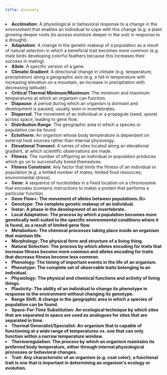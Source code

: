 ```yaml
---
title: glossary
---
```


<li><b>Acclimation</b>: A physiological or behavioral response to a change in the environment that enables an individual to cope with this change (e.g. a plant growing deeper roots (to access moisture deeper in the soil) in response to a drought).</li>
<li><b>Adaptation</b>: A change in the genetic makeup of a population as a result of natural selection in which a beneficial trait becomes more common (e.g. male birds developing colorful feathers because this increases their success in mating).</li>
<li><b>Allele</b>: A specific version of a gene.</li>
<li><b>Climatic Gradient</b>: A directional change in climate (e.g. temperature, precipitation) along a geographic axis (e.g. a fall in temperature with increasing elevation on a mountain, an increase in precipitation with decreasing latitude). </li>
<li><b>Critical Thermal Minimum/Maximum</b>: The minimum and maximum temperatures at which an organism can function.</li>
<li><b>Diapause</b>: A period during which an organism is dormant and development is paused, usually seen in invertebrates.</li>
<li><b>Dispersal</b>: The movement of an individual or a propagule (seed, spore) across space, leading to gene flow. </li>
<li><b>Distribution Range</b>: The geographic area in which a species or population can be found.</li>
<li><b>Ectotherm</b>: An organism whose body temperature is dependent on external heat sources rather than internal physiology.</li>
<li><b>Elevational Transect</b>: A series of sites located along an elevational gradient, at which scientific observations are made.</li>
<li><b>Fitness</b>: The number of offspring an individual or population produces which go on to successfully breed themselves.</li>
<li><b>Fitness Constraint</b>: Any factor that limits the fitness of an individual or population (e.g. a limited number of mates; limited food resources; environmental stress). </li>
<li><b>Gene</b>: A sequence of nucleotides in a fixed location on a chromosome that encodes (contains instructions to make) a protein that performs a particular function. </li>
<li><b>Gene Flow<b><: The movement of alleles between populations./li>
<li><b>Genotype</b>: The complete genetic makeup of an individual.</li>
<li><b>Instar</b>: A phase in the development of an invertebrate.</li>
<li><b>Local Adaptation</b>: The process by which a population becomes more genetically well-suited to the specific environmental conditions where it is found, as a result of limited gene flow. </li>
<li><b>Metabolism</b>: The chemical processes taking place inside an organism that maintain life.</li>
<li><b>Morphology</b>: The physical form and structure of a living thing. </li>
<li><b>Natural Selection</b>: The process by which alleles encoding for traits that increase fitness become more common and alleles encoding for traits that decrease fitness become less common. </li>
<li><b>Phenology</b>: The timing of important events in the life of an organism.</li>
<li><b>Phenotype</b>: The complete set of observable traits belonging to an individual.</li>
<li><b>Physiology</b>: The physical and chemical functions and activity of living things. </li>
<li><b>Plasticity</b>: The ability of an individual to change its phenotype in response to the environment without changing its genotype.</li>
<li><b>Range Shift</b>: A change in the geographic area in which a species of population can be found.</li>
<li><b>Space-For-Time Substitution</b>: An ecological technique by which sites that are separated in space are used as analogues for sites that are separated in time.</li>
<li><b>Thermal Generalist/Specialist</b>: An organism that is capable of functioning at a wide range of temperatures vs. one that can only function within a narrow temperature window.</li>
<li><b>Thermoregulation</b>: The process by which an organism maintains its preferred body temperature, either through internal physiological processes or behavioral changes.</li>
<li><b>Trait</b>: Any characteristic of an organism (e.g. coat color); a functional trait is one that is important in determining an organism's ecology or evolution.</li>

